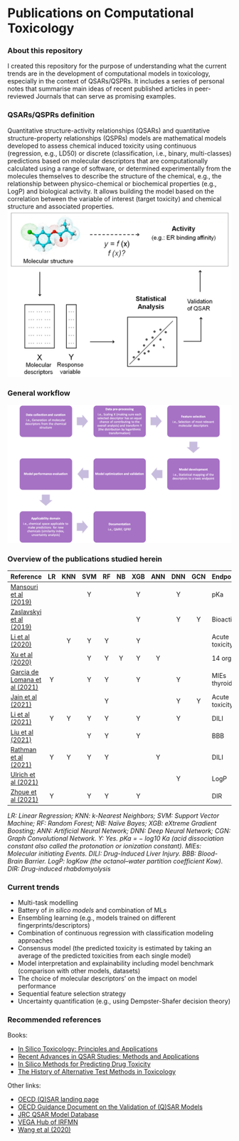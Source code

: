 # Publications on Computational Toxicology

### About this repository
I created this repository for the purpose of understanding what the current trends are in the development of computational models in toxicology, especially in the context of QSARs/QSPRs. It includes a series of personal notes that summarise main ideas of recent published articles in peer-reviewed Journals that can serve as promising examples.

### QSARs/QSPRs definition
Quantitative structure-activity relationships (QSARs) and quantitative structure-property relationships (QSPRs) models are mathematical models developed to assess chemical induced toxicity using continuous (regression, e.g., LD50) or discrete (classification, i.e., binary, multi-classes) predictions based on molecular descriptors that are computationally calculated using a range of software, or determined experimentally from the molecules themselves to describe the structure of the chemical, e.g., the relationship between physico-chemical or biochemical properties (e.g., LogP) and biological activity. It allows building the model based on the correlation between the variable of interest (target toxicity) and chemical structure and associated properties. 
<img src="QSAR%20Flow-chart.png" alt="QSAR%20Flow-chart" width="700"/>

### General workflow
<img src="QSAR%20workflow.png" alt="QSAR%20workflow" width="700"/>


### Overview of the publications studied herein

Reference | LR | KNN | SVM | RF | NB | XGB | ANN | DNN | GCN | Endpoint(s)
--- | :---: | :---: | :---: | :---: | :---: | :---: | :---: | :---: | :---: | ---
[Mansouri et al (2019)](https://github.com/nicospinu/papers-comptox/blob/main/Mansouri%20et%20al%20(2019).md) |  |  | Y |  |  | Y |  | Y |  | pKa
[Zaslavskyi et al (2019)](https://github.com/nicospinu/papers-comptox/blob/main/Zaslavskyi%20et%20al%20(2019).md) |  |  |  |  |  | Y |  | Y | Y | Bioactivity
[Li et al (2020)](https://github.com/nicospinu/papers-comptox/blob/main/Li%20et%20al%20(2020).md) |  | Y | Y | Y |  | Y |  |  |  | Acute toxicity
[Xu et al (2020)](https://github.com/nicospinu/papers-comptox/blob/main/Xu%20et%20al%20(2020).md) |  |  | Y | Y | Y | Y | Y |  |  | 14 organs
[Garcia de Lomana et al (2021)](https://github.com/nicospinu/papers-comptox/blob/main/Garcia%20de%20Lomana%20et%20al%20(2021).md) | Y |  | Y | Y |  | Y |  | Y | | MIEs thyroid
[Jain et al (2021)](https://github.com/nicospinu/papers-comptox/blob/main/Jain%20et%20al%20(2021).md) |  |  |  | Y |  |  |  | Y | Y | Acute toxicity
[Li et al (2021)](https://github.com/nicospinu/papers-comptox/blob/main/Li%20et%20al%20(2021).md) | Y | Y | Y | Y |  | Y |  | Y |  | DILI
[Liu et al (2021)](https://github.com/nicospinu/papers-comptox/blob/main/Liu%20et%20al%20(2021).md) |  |  | Y | Y |  | Y |  |  |  | BBB
[Rathman et al (2021)](https://github.com/nicospinu/papers-comptox/blob/main/Rathman%20et%20al%20(2021).md) | Y | Y | Y | Y |  |  | Y |  |  | DILI
[Ulrich et al (2021)](https://github.com/nicospinu/papers-comptox/blob/main/Ulrich%20et%20al%20(2021).md) |  |  |  |  |  |  |  | Y |  | LogP
[Zhoue et al (2021)](https://github.com/nicospinu/papers-comptox/blob/main/Zhoue%20et%20al%20(2021).md) | Y |  | Y | Y |  | Y |  |  |  | DIR

*LR: Linear Regression; KNN: k-Nearest Neighbors; SVM: Support Vector Machine; RF: Random Forest; NB: Naïve Bayes; XGB: eXtreme Gradient Boosting; ANN: Artificial Neural Network; DNN: Deep Neural Network; CGN: Graph Convolutional Network. Y: Yes. pKa = − log10 Ka (acid dissociation constant also called the protonation
or ionization constant). MIEs: Molecular initiating Events. DILI: Drug-Induced Liver Injury. BBB: Blood-Brain Barrier. LogP: logKow (the octanol–water partition coefficient Kow). DIR: Drug-induced rhabdomyolysis*

### Current trends
* Multi-task modelling
* Battery of *in silico models* and combination of MLs
* Ensembling learning (e.g., models trained on different fingerprints/descriptors)
* Combination of continuous regression with classification modeling approaches
* Consensus model (the predicted toxicity is estimated by taking an average of the predicted toxicities from each single model)
* Model interpretation and explainability including model benchmark (comparison with other models, datasets)
* The choice of molecular descriptors’ on the impact on model performance
* Sequential feature selection strategy
* Uncertainty quantification (e.g., using Dempster-Shafer decision theory)


### Recommended references
Books:
* [In Silico Toxicology: Principles and Applications](https://doi.org/10.1039/9781849732093)
* [Recent Advances in QSAR Studies: Methods and Applications](https://doi.org/10.1007/978-1-4020-9783-6)
* [In Silico Methods for Predicting Drug Toxicity](https://doi.org/10.1007/978-1-4939-3609-0)
* [The History of Alternative Test Methods in Toxicology](https://doi.org/10.1016/C2016-0-00193-6)

Other links:
* [OECD (Q)SAR landing page](https://www.oecd.org/env/ehs/risk-assessment/introductiontoquantitativestructureactivityrelationships.htm)
* [OECD Guidance Document on the Validation of (Q)SAR Models](https://www.oecd.org/officialdocuments/publicdisplaydocumentpdf/?doclanguage=en&cote=env/jm/mono(2007)2)
* [JRC QSAR Model Database](https://ec.europa.eu/jrc/en/scientific-tool/jrc-qsar-model-database)
* [VEGA Hub of IRFMN](https://www.vegahub.eu/)
* [Wang et al (2020)](https://dx.doi.org/10.1021/acs.chemrestox.0c00316)
